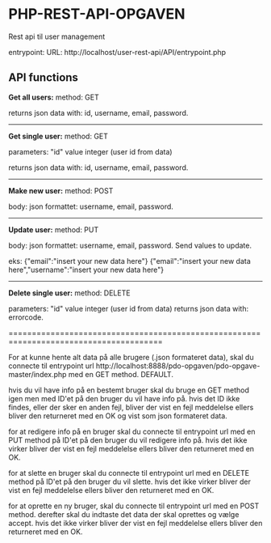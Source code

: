 # PHP-REST-API-OPGAVEN

Rest api til user management

entrypoint: URL: http://localhost/user-rest-api/API/entrypoint.php

API functions
-------------

**Get all users:**
method: GET

returns json data with: id, username, email, password.

__________________________________________________________________________________


**Get single user:**
method: GET

parameters: "id" value integer (user id from data)

returns json data with: id, username, email, password.

__________________________________________________________________________________


**Make new user:**
method: POST

body: json formattet: username, email, password. 

__________________________________________________________________________________


**Update user:**
method: PUT

body: json formattet: username, email, password. Send values to update.

eks: 
{"email":"insert your new data here"}
{"email":"insert your new data here","username":"insert your new data here"}

__________________________________________________________________________________


**Delete single user:**
method: DELETE

parameters: "id" value integer (user id from data) 
returns json data with: errorcode.



=======================================================================================


For at kunne hente alt data på alle brugere (.json formateret data), skal du connecte til entrypoint url http://localhost:8888/pdo-opgaven/pdo-opgave-master/index.php med en GET method. DEFAULT.

hvis du vil have info på en bestemt bruger skal du bruge en GET method igen men med ID'et på den bruger du vil have info på. 
hvis det ID ikke findes, eller der sker en anden fejl, bliver der vist en fejl meddelelse ellers bliver den returneret med en OK og vist som json formateret data.

for at redigere info på en bruger skal du connecte til entrypoint url med en PUT method på ID'et på den bruger du vil redigere info på. 
hvis det ikke virker bliver der vist en fejl meddelelse ellers bliver den returneret med en OK.

for at slette en bruger skal du connecte til entrypoint url med en DELETE method på ID'et på den bruger du vil slette.
hvis det ikke virker bliver der vist en fejl meddelelse ellers bliver den returneret med en OK.

for at oprette en ny bruger, skal du connecte til entrypoint url med en POST method. 
derefter skal du indtaste det data der skal oprettes og vælge accept. 
hvis det ikke virker bliver der vist en fejl meddelelse ellers bliver den returneret med en OK.
